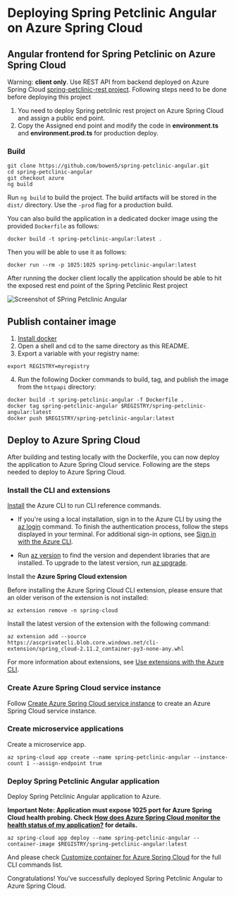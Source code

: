 # Deploying Spring Petclinic Angular on Azure Spring Cloud

## Angular frontend for Spring Petclinic on Azure Spring Cloud


Warning: **client only**. 
  Use REST API from backend deployed on Azure Spring Cloud [spring-petclinic-rest project](https://github.com/selvasingh/spring-petclinic-rest/blob/azure/README.md). Following steps need to be done before deploying this project 
1) You need to deploy Spring petclinic rest project on Azure Spring Cloud and assign a public end point. 
2) Copy the Assigned end point and modify the code in **environment.ts** and **environment.prod.ts** for production deploy.

### Build
```
git clone https://github.com/bowen5/spring-petclinic-angular.git
cd spring-petclinic-angular
git checkout azure
ng build 
```

Run `ng build` to build the project. The build artifacts will be stored in the `dist/` directory. Use the `-prod` flag for a production build.

You can also build the application in a dedicated docker image using the provided `Dockerfile` as follows:

```
docker build -t spring-petclinic-angular:latest .
```

Then you will be able to use it as follows:

```
docker run --rm -p 1025:1025 spring-petclinic-angular:latest
```
After running the docker client locally the application should be able to hit the exposed rest end point of the Spring Petclinic Rest project
 
![Screenshot of SPring Petclinic Angular](https://cloud.githubusercontent.com/assets/838318/23263243/f4509c4a-f9dd-11e6-951b-69d0ef72d8bd.png)

## Publish container image

 1. [Install docker](https://docs.docker.com/engine/install/)
 2. Open a shell and cd to the same directory as this README.
 3. Export a variable with your registry name:

```cli
export REGISTRY=myregistry
```

 4. Run the following Docker commands to build, tag, and publish the image from the `httpapi` directory:

```cli
docker build -t spring-petclinic-angular -f Dockerfile .
docker tag spring-petclinic-angular $REGISTRY/spring-petclinic-angular:latest
docker push $REGISTRY/spring-petclinic-angular:latest
```

## Deploy to Azure Spring Cloud

After building and testing locally with the Dockerfile, you can now deploy the application to Azure Spring Cloud service. Following are the steps needed to deploy to Azure Spring Cloud.

### Install the CLI and extensions
 [Install](https://docs.microsoft.com/cli/azure/install-azure-cli) the Azure CLI to run CLI reference commands. 

- If you're using a local installation, sign in to the Azure CLI by using the [az login](https://docs.microsoft.com/cli/azure/reference-index?view=azure-cli-latest#az_login) command. To finish the authentication process, follow the steps displayed in your terminal. For additional sign-in options, see [Sign in with the Azure CLI](https://docs.microsoft.com/cli/azure/authenticate-azure-cli).

 - Run [az version](https://docs.microsoft.com/cli/azure/reference-index?#az_version) to find the version and dependent libraries that are installed. To upgrade to the latest version, run [az upgrade](https://docs.microsoft.com/cli/azure/reference-index?#az_upgrade).

Install the **Azure Spring Cloud extension**

Before installing the Azure Spring Cloud CLI extension, please ensure that an older verison of the extension is not installed:

```azurecli-interactive
az extension remove -n spring-cloud
```

Install the latest version of the extension with the following command:

```azurecli-interactive
az extension add --source https://ascprivatecli.blob.core.windows.net/cli-extension/spring_cloud-2.11.2_container-py3-none-any.whl
```

For more information about extensions, see [Use extensions with the Azure CLI](https://docs.microsoft.com/cli/azure/azure-cli-extensions-overview).

 
### Create Azure Spring Cloud service instance

Follow [Create Azure Spring Cloud service instance](https://github.com/selvasingh/spring-petclinic-rest/blob/azure/README.md#create-azure-spring-cloud-service-instance) to create an Azure Spring Cloud service instance.

### Create microservice applications

Create a microservice app.

```azurecli-interactive
az spring-cloud app create --name spring-petclinic-angular --instance-count 1 --assign-endpoint true
```

### Deploy Spring Petclinic Angular application

Deploy Spring Petclinic Angular application to Azure. 

**Important Note: Application must expose 1025 port for Azure Spring Cloud health probing. Check [How does Azure Spring Cloud monitor the health status of my application?](https://docs.microsoft.com/en-us/azure/spring-cloud/faq?pivots=programming-language-java#how-does-azure-spring-cloud-monitor-the-health-status-of-my-application) for details.**

```azurecli-interactive
az spring-cloud app deploy --name spring-petclinic-angular --container-image $REGISTRY/spring-petclinic-angular:latest
```

And please check [Customize container for Azure Spring Cloud](https://github.com/LGDoor/azure-cli-extensions/blob/xiangy/byoc/src/spring-cloud/README_CONTAINER.md) for the full CLI commands list.

Congratulations! You've successfully deployed Spring Petclinic Angular to Azure Spring Cloud.